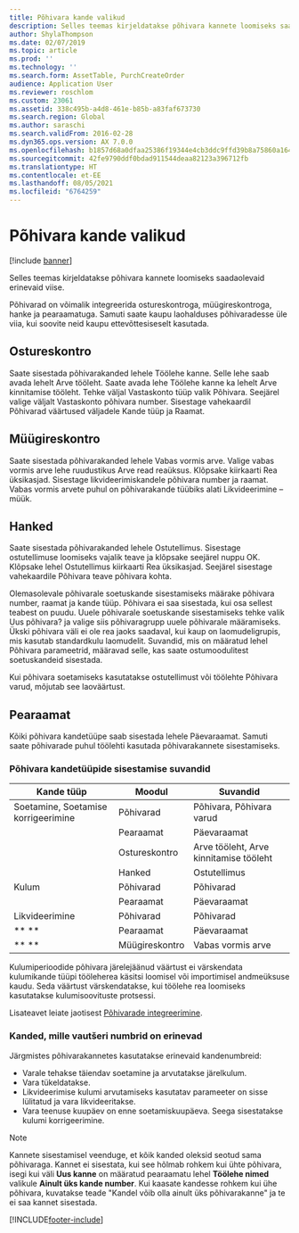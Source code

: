 ```yaml
---
title: Põhivara kande valikud
description: Selles teemas kirjeldatakse põhivara kannete loomiseks saadaolevaid erinevaid viise.
author: ShylaThompson
ms.date: 02/07/2019
ms.topic: article
ms.prod: ''
ms.technology: ''
ms.search.form: AssetTable, PurchCreateOrder
audience: Application User
ms.reviewer: roschlom
ms.custom: 23061
ms.assetid: 338c495b-a4d8-461e-b85b-a83faf673730
ms.search.region: Global
ms.author: saraschi
ms.search.validFrom: 2016-02-28
ms.dyn365.ops.version: AX 7.0.0
ms.openlocfilehash: b1857d68a0dfaa25386f19344e4cb3ddc9ffd39b8a75860a1642773d6bd59cce
ms.sourcegitcommit: 42fe9790ddf0bdad911544deaa82123a396712fb
ms.translationtype: HT
ms.contentlocale: et-EE
ms.lasthandoff: 08/05/2021
ms.locfileid: "6764259"
---
```

# <a name="fixed-asset-transaction-options"></a>Põhivara kande valikud

[!include [banner](../includes/banner.md)]

Selles teemas kirjeldatakse põhivara kannete loomiseks saadaolevaid erinevaid viise.

Põhivarad on võimalik integreerida ostureskontroga, müügireskontroga, hanke ja pearaamatuga. Samuti saate kaupu laohalduses põhivaradesse üle viia, kui soovite neid kaupu ettevõttesiseselt kasutada.

## <a name="accounts-payable"></a>Ostureskontro
Saate sisestada põhivarakanded lehele Töölehe kanne. Selle lehe saab avada lehelt Arve tööleht. Saate avada lehe Töölehe kanne ka lehelt Arve kinnitamise tööleht. Tehke väljal Vastaskonto tüüp valik Põhivara. Seejärel valige väljalt Vastaskonto põhivara number. Sisestage vahekaardil Põhivarad väärtused väljadele Kande tüüp ja Raamat.

## <a name="accounts-receivable"></a>Müügireskontro
Saate sisestada põhivarakanded lehele Vabas vormis arve.  Valige vabas vormis arve lehe ruudustikus Arve read reaüksus. Klõpsake kiirkaarti Rea üksikasjad. Sisestage likvideerimiskandele põhivara number ja raamat. Vabas vormis arvete puhul on põhivarakande tüübiks alati Likvideerimine – müük.

## <a name="procurement-and-sourcing"></a>Hanked
Saate sisestada põhivarakanded lehele Ostutellimus. Sisestage ostutellimuse loomiseks vajalik teave ja klõpsake seejärel nuppu OK. Klõpsake lehel Ostutellimus kiirkaarti Rea üksikasjad. Seejärel sisestage vahekaardile Põhivara teave põhivara kohta. 

Olemasolevale põhivarale soetuskande sisestamiseks määrake põhivara number, raamat ja kande tüüp. Põhivara ei saa sisestada, kui osa sellest teabest on puudu. Uuele põhivarale soetuskande sisestamiseks tehke valik Uus põhivara? ja valige siis põhivaragrupp uuele põhivarale määramiseks. Ükski põhivara väli ei ole rea jaoks saadaval, kui kaup on laomudeligrupis, mis kasutab standardkulu laomudelit. Suvandid, mis on määratud lehel Põhivara parameetrid, määravad selle, kas saate ostumoodulitest soetuskandeid sisestada. 

Kui põhivara soetamiseks kasutatakse ostutellimust või töölehte Põhivara varud, mõjutab see laoväärtust.

## <a name="general-ledger"></a>Pearaamat
Kõiki põhivara kandetüüpe saab sisestada lehele Päevaraamat. Samuti saate põhivarade puhul töölehti kasutada põhivarakannete sisestamiseks.

### <a name="options-for-entering-fixed-asset-transaction-types"></a>Põhivara kandetüüpide sisestamise suvandid


| Kande tüüp                    | Moodul                   | Suvandid                                   |
|-------------------------------------|--------------------------|-------------------------------------------|
| Soetamine, Soetamise korrigeerimine | Põhivarad             | Põhivara, Põhivara varud   |
|                                     | Pearaamat           | Päevaraamat                           |
|                                     | Ostureskontro         | Arve tööleht, Arve kinnitamise tööleht |
|                                     | Hanked | Ostutellimus                            |
| Kulum                        | Põhivarad             | Põhivarad                              |
|                                     | Pearaamat           | Päevaraamat                           |
| Likvideerimine                            | Põhivarad             | Põhivarad                              |
| ** **                               | Pearaamat           | Päevaraamat                           |
| ** **                               | Müügireskontro      | Vabas vormis arve                         |

Kulumiperioodide põhivara järelejäänud väärtust ei värskendata kulumikande tüüpi tööleherea käsitsi loomisel või importimisel andmeüksuse kaudu. Seda väärtust värskendatakse, kui töölehe rea loomiseks kasutatakse kulumisoovituste protsessi.

Lisateavet leiate jaotisest [Põhivarade integreerimine](fixed-asset-integration.md).

### <a name="transactions-that-require-different-voucher-numbers"></a>Kanded, mille vautšeri numbrid on erinevad

Järgmistes põhivarakannetes kasutatakse erinevaid kandenumbreid:

- Varale tehakse täiendav soetamine ja arvutatakse järelkulum.
- Vara tükeldatakse.
- Likvideerimise kulumi arvutamiseks kasutatav parameeter on sisse lülitatud ja vara likvideeritakse.
- Vara teenuse kuupäev on enne soetamiskuupäeva. Seega sisestatakse kulumi korrigeerimine.

> [!NOTE]
> Kannete sisestamisel veenduge, et kõik kanded oleksid seotud sama põhivaraga. Kannet ei sisestata, kui see hõlmab rohkem kui ühte põhivara, isegi kui väli **Uus kanne** on määratud pearaamatu lehel **Töölehe nimed** valikule **Ainult üks kande number**. Kui kaasate kandesse rohkem kui ühe põhivara, kuvatakse teade "Kandel võib olla ainult üks põhivarakanne" ja te ei saa kannet sisestada.

[!INCLUDE[footer-include](../../includes/footer-banner.md)]
